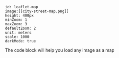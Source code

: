 ```leaflet
id: leaflet-map
image:[[city-street-map.png]]
height: 400px
minZoom: 1
maxZoom: 3
defaultZoom: 2  
unit: meters
scale: 1000
darkMode: true
```

The code block will help you load any image as a map
